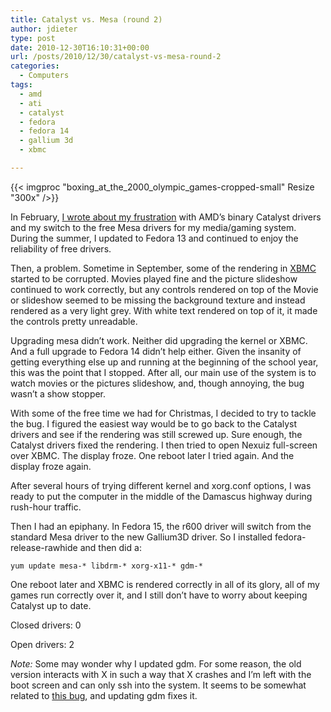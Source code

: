 ```yaml
---
title: Catalyst vs. Mesa (round 2)
author: jdieter
type: post
date: 2010-12-30T16:10:31+00:00
url: /posts/2010/12/30/catalyst-vs-mesa-round-2
categories:
  - Computers
tags:
  - amd
  - ati
  - catalyst
  - fedora
  - fedora 14
  - gallium 3d
  - xbmc

---
```

{{< imgproc "boxing_at_the_2000_olympic_games-cropped-small" Resize "300x" />}}

In February, [I wrote about my frustration][2] with AMD&#8217;s binary Catalyst drivers and my switch to the free Mesa drivers for my media/gaming system. During the summer, I updated to Fedora 13 and continued to enjoy the reliability of free drivers.

Then, a problem. Sometime in September, some of the rendering in [XBMC][3] started to be corrupted. Movies played fine and the picture slideshow continued to work correctly, but any controls rendered on top of the Movie or slideshow seemed to be missing the background texture and instead rendered as a very light grey. With white text rendered on top of it, it made the controls pretty unreadable.

Upgrading mesa didn&#8217;t work. Neither did upgrading the kernel or XBMC. And a full upgrade to Fedora 14 didn&#8217;t help either. Given the insanity of getting everything else up and running at the beginning of the school year, this was the point that I stopped. After all, our main use of the system is to watch movies or the pictures slideshow, and, though annoying, the bug wasn&#8217;t a show stopper.

With some of the free time we had for Christmas, I decided to try to tackle the bug. I figured the easiest way would be to go back to the Catalyst drivers and see if the rendering was still screwed up. Sure enough, the Catalyst drivers fixed the rendering. I then tried to open Nexuiz full-screen over XBMC. The display froze. One reboot later I tried again. And the display froze again.

After several hours of trying different kernel and xorg.conf options, I was ready to put the computer in the middle of the Damascus highway during rush-hour traffic.

Then I had an epiphany. In Fedora 15, the r600 driver will switch from the standard Mesa driver to the new Gallium3D driver. So I installed fedora-release-rawhide and then did a:

```
yum update mesa-* libdrm-* xorg-x11-* gdm-*
```

One reboot later and XBMC is rendered correctly in all of its glory, all of my games run correctly over it, and I still don&#8217;t have to worry about keeping Catalyst up to date.

Closed drivers: 0
  
Open drivers: 2

_Note:_ Some may wonder why I updated gdm. For some reason, the old version interacts with X in such a way that X crashes and I&#8217;m left with the boot screen and can only ssh into the system. It seems to be somewhat related to [this bug][4], and updating gdm fixes it.

 [2]: /posts/2010/02/19/f11-catalyst-vs-f12-mesa-drivers-experimental
 [3]: http://xbmc.org
 [4]: https://bugzilla.redhat.com/show_bug.cgi?id=577896
